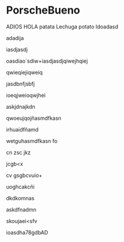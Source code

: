# PorscheBueno
ADIOS
HOLA
patata
Lechuga
potato
ldoadasd

adadija

iasdjasdj

oasdiao`sdiw+iasdjasdjqiwejhqiej

qwieqiejiqweiq

jasdbnfjsbfj

ioeqjweioqwjhei

askjdnajkdn

qwoeujqojñasmdfkasn

irhuaidfñamd

wetguhasmdfkasn fo

cn zsc jkz

jcgb<x

cv gsgbcvuio+

uoghcakcñi

dkdkomnas

askdfnadmn

skoujaei<sfv

ioasdha78gdbAD